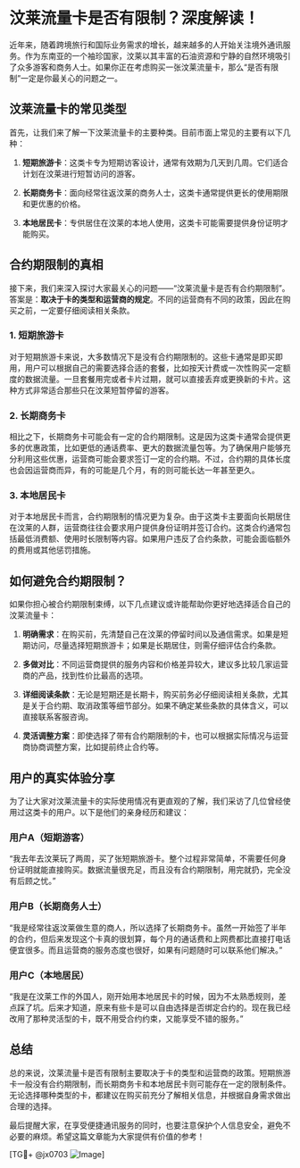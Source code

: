 # 汶莱流量卡是否有限制？深度解读！

近年来，随着跨境旅行和国际业务需求的增长，越来越多的人开始关注境外通讯服务。作为东南亚的一个袖珍国家，汶莱以其丰富的石油资源和宁静的自然环境吸引了众多游客和商务人士。如果你正在考虑购买一张汶莱流量卡，那么“是否有限制”一定是你最关心的问题之一。

## 汶莱流量卡的常见类型

首先，让我们来了解一下汶莱流量卡的主要种类。目前市面上常见的主要有以下几种：

1. **短期旅游卡**：这类卡专为短期访客设计，通常有效期为几天到几周。它们适合计划在汶莱进行短暂访问的游客。
   
2. **长期商务卡**：面向经常往返汶莱的商务人士，这类卡通常提供更长的使用期限和更优惠的价格。

3. **本地居民卡**：专供居住在汶莱的本地人使用，这类卡可能需要提供身份证明才能购买。

## 合约期限制的真相

接下来，我们来深入探讨大家最关心的问题——“汶莱流量卡是否有合约期限制”。答案是：**取决于卡的类型和运营商的规定**。不同的运营商有不同的政策，因此在购买之前，一定要仔细阅读相关条款。

### 1. 短期旅游卡

对于短期旅游卡来说，大多数情况下是没有合约期限制的。这些卡通常是即买即用，用户可以根据自己的需要选择合适的套餐，比如按天计费或一次性购买一定额度的数据流量。一旦套餐用完或者卡片过期，就可以直接丢弃或更换新的卡片。这种方式非常适合那些只在汶莱短暂停留的游客。

### 2. 长期商务卡

相比之下，长期商务卡可能会有一定的合约期限制。这是因为这类卡通常会提供更多的优惠政策，比如更低的通话费率、更大的数据流量包等。为了确保用户能够充分利用这些优惠，运营商可能会要求签订一定的合约期。不过，合约期的具体长度也会因运营商而异，有的可能是几个月，有的则可能长达一年甚至更久。

### 3. 本地居民卡

对于本地居民卡而言，合约期限制的情况更为复杂。由于这类卡主要面向长期居住在汶莱的人群，运营商往往会要求用户提供身份证明并签订合约。这类合约通常包括最低消费额、使用时长限制等内容。如果用户违反了合约条款，可能会面临额外的费用或其他惩罚措施。

## 如何避免合约期限制？

如果你担心被合约期限制束缚，以下几点建议或许能帮助你更好地选择适合自己的汶莱流量卡：

1. **明确需求**：在购买前，先清楚自己在汶莱的停留时间以及通信需求。如果是短期访问，尽量选择短期旅游卡；如果是长期居住，则需仔细评估合约条款。

2. **多做对比**：不同运营商提供的服务内容和价格差异较大，建议多比较几家运营商的产品，找到性价比最高的选项。

3. **详细阅读条款**：无论是短期还是长期卡，购买前务必仔细阅读相关条款，尤其是关于合约期、取消政策等细节部分。如果不确定某些条款的具体含义，可以直接联系客服咨询。

4. **灵活调整方案**：即使选择了带有合约期限制的卡，也可以根据实际情况与运营商协商调整方案，比如提前终止合约等。

## 用户的真实体验分享

为了让大家对汶莱流量卡的实际使用情况有更直观的了解，我们采访了几位曾经使用过这类卡的用户。以下是他们的亲身经历和建议：

### 用户A（短期游客）

“我去年去汶莱玩了两周，买了张短期旅游卡。整个过程非常简单，不需要任何身份证明就能直接购买。数据流量很充足，而且没有合约期限制，用完就扔，完全没有后顾之忧。”

### 用户B（长期商务人士）

“我是经常往返汶莱做生意的商人，所以选择了长期商务卡。虽然一开始签了半年的合约，但后来发现这个卡真的很划算，每个月的通话费和上网费都比直接打电话便宜很多。而且运营商的服务态度也很好，如果有问题随时可以联系他们解决。”

### 用户C（本地居民）

“我是在汶莱工作的外国人，刚开始用本地居民卡的时候，因为不太熟悉规则，差点踩了坑。后来才知道，原来有些卡是可以自由选择是否绑定合约的。现在我已经改用了那种灵活型的卡，既不用受合约约束，又能享受不错的服务。”

## 总结

总的来说，汶莱流量卡是否有限制主要取决于卡的类型和运营商的政策。短期旅游卡一般没有合约期限制，而长期商务卡和本地居民卡则可能存在一定的限制条件。无论选择哪种类型的卡，都建议在购买前充分了解相关信息，并根据自身需求做出合理的选择。

最后提醒大家，在享受便捷通讯服务的同时，也要注意保护个人信息安全，避免不必要的麻烦。希望这篇文章能为大家提供有价值的参考！

[TG💪+ @jx0703 ![Image](https://github.com/user-attachments/assets/dbca1d08-cadb-493c-b0ec-ad6f7a83f270)]